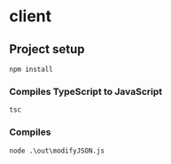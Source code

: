 # client

## Project setup
```
npm install
```

### Compiles TypeScript to JavaScript
```
tsc
```

### Compiles
```
node .\out\modifyJSON.js
```

